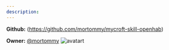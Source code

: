 ```yaml
---
description: 
---
```



**Github:** (https://github.com/mortommy/mycroft-skill-openhab)

**Owner:** [@mortommy](https://github.com/mortommy) ![avatart](https://avatars1.githubusercontent.com/u/16814643?v=4)


